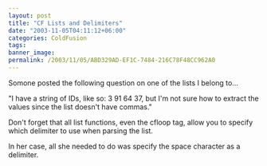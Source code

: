 ```yaml
---
layout: post
title: "CF Lists and Delimiters"
date: "2003-11-05T04:11:12+06:00"
categories: ColdFusion 
tags: 
banner_image: 
permalink: /2003/11/05/ABD329AD-EF1C-7484-216C78F48CC962A0
---
```


Somone posted the following question on one of the lists I belong to...

"I have a string of IDs, like so: 3 91 64 37, but I'm not sure how to extract the values since the list doesn't have commas."

Don't forget that all list functions, even the cfloop tag, allow you to specify which delimiter to use when parsing the list.

In her case, all she needed to do was specify the space character as a delimiter.